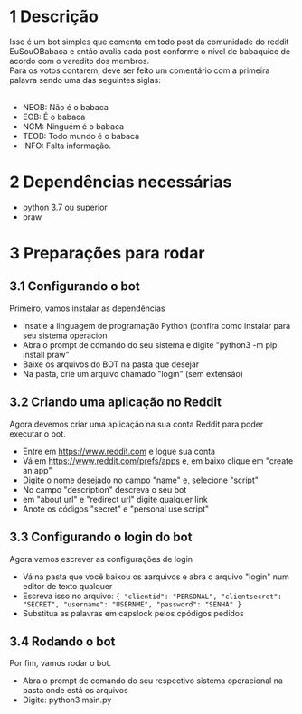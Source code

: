 # 1 Descrição
Isso é um bot simples que comenta em todo post da comunidade do reddit EuSouOBabaca e então avalia cada post conforme o nível de babaquice de acordo com o veredito dos membros.</br>
Para os votos contarem, deve ser feito um comentário com a primeira palavra sendo uma das seguintes siglas:
</br>
</br>
* NEOB: Não é o babaca
* EOB: É o babaca
* NGM: Ninguém é o babaca
* TEOB: Todo mundo é o babaca
* INFO: Falta informação.
# 2 Dependências necessárias
* python 3.7 ou superior
* praw
# 3 Preparações para rodar </br>
## 3.1 Configurando o bot</br>
Primeiro, vamos instalar as dependências</br>
* Insatle a linguagem de programação Python (confira como instalar para seu sistema operacion</br>
* Abra o prompt de comando do seu sistema e digite "python3 -m pip install praw"</br>
* Baixe os arquivos do BOT na pasta que desejar</br>
* Na pasta, crie um arquivo chamado "login" (sem extensão)</br>
## 3.2 Criando uma aplicação no Reddit</br>
Agora devemos criar uma aplicação na sua conta Reddit para poder executar o bot.</br>
* Entre em https://www.reddit.com e logue sua conta</br>
* Vá em https://www.reddit.com/prefs/apps e, em baixo clique em "create an app"</br>
* Digite o nome desejado no campo "name" e, selecione "script"</br>
* No campo "description" descreva o seu bot</br>
* em "about url" e "redirect url" digite qualquer link</br>
* Anote os códigos "secret" e "personal use script"</br>
## 3.3 Configurando o login do bot</br>
Agora vamos escrever as configurações de login</br>
* Vá na pasta que você baixou os aarquivos e abra o arquivo "login" num editor de texto qualquer</br>
* Escreva isso no arquivo: `{
    "clientid": "PERSONAL",
    "clientsecret": "SECRET",
    "username": "USERNME",
    "password": "SENHA"
}`</br>
* Substitua as palavras em capslock pelos cpódigos pedidos</br>
## 3.4 Rodando o bot</br>
Por fim, vamos rodar o bot.</br>
* Abra o prompt de comando do seu respectivo sistema operacional na pasta onde está os arquivos</br>
* Digite: python3 main.py</br>